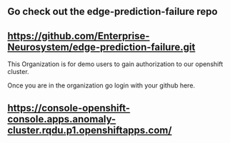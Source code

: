 ## Go check out the edge-prediction-failure repo
## https://github.com/Enterprise-Neurosystem/edge-prediction-failure.git

This Organization is for demo users to gain authorization to our openshift cluster. 

Once you are in the organization go login with your github here.
## https://console-openshift-console.apps.anomaly-cluster.rqdu.p1.openshiftapps.com/


